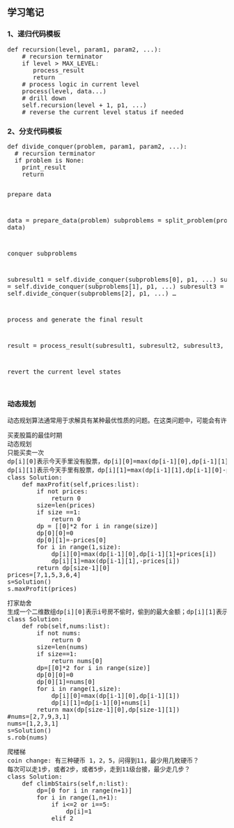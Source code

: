 <h2>学习笔记</h2>
<h3>1、递归代码模板</h3>
<pre>
def recursion(level, param1, param2, ...): 
    # recursion terminator 
    if level > MAX_LEVEL: 
	   process_result 
	   return 
    # process logic in current level 
    process(level, data...) 
    # drill down 
    self.recursion(level + 1, p1, ...) 
    # reverse the current level status if needed
</pre>
<h3>2、分支代码模板</h3>
<pre>
def divide_conquer(problem, param1, param2, ...): 
  # recursion terminator 
  if problem is None: 
	print_result 
	return

prepare data

data = prepare_data(problem)
subproblems = split_problem(problem, data)

conquer subproblems

subresult1 = self.divide_conquer(subproblems[0], p1, ...)
subresult2 = self.divide_conquer(subproblems[1], p1, ...)
subresult3 = self.divide_conquer(subproblems[2], p1, ...)
…

process and generate the final result

result = process_result(subresult1, subresult2, subresult3, …)

revert the current level states

</pre>
<h3>动态规划</h3>
<pre>
动态规划算法通常用于求解具有某种最优性质的问题。在这类问题中，可能会有许多可行解。每一个解都对应于一个值，我们希望找到具有最优值的解。动态规划算法与分治法类似，其基本思想也是将待求解问题分解成若干个子问题，先求解子问题，然后从这些子问题的解得到原问题的解。与分治法不同的是，适合于用动态规划求解的问题，经分解得到子问题往往不是互相独立的。若用分治法来解这类问题，则分解得到的子问题数目太多，有些子问题被重复计算了很多次。如果我们能够保存已解决的子问题的答案，而在需要时再找出已求得的答案，这样就可以避免大量的重复计算，节省时间。我们可以用一个表来记录所有已解的子问题的答案。不管该子问题以后是否被用到，只要它被计算过，就将其结果填入表中。这就是动态规划法的基本思路。具体的动态规划算法多种多样，但它们具有相同的填表格式.
</pre>
<pre>
买麦股篇的最佳时期
动态规划
只能买卖一次
dp[i][0]表示今天手里没有股票，dp[i][0]=max(dp[i-1][0],dp[i-1][1]+prices[i])
dp[i][1]表示今天手里有股票，dp[i][1]=max(dp[i-1][1],dp[i-1][0]-prices[i])
class Solution:
    def maxProfit(self,prices:list):
        if not prices:
            return 0
        size=len(prices)
        if size ==1:
            return 0
        dp = [[0]*2 for i in range(size)]
        dp[0][0]=0
        dp[0][1]=-prices[0]
        for i in range(1,size):
            dp[i][0]=max(dp[i-1][0],dp[i-1][1]+prices[i])
            dp[i][1]=max(dp[i-1][1],-prices[i])
        return dp[size-1][0]
prices=[7,1,5,3,6,4]
s=Solution()
s.maxProfit(prices)
</pre>
<pre>
打家劫舍
生成一个二维数组dp[i][0]表示i号房不偷时，偷到的最大金额；dp[i][1]表示i号房偷，偷到的最大金额
class Solution:
    def rob(self,nums:list):
        if not nums:
            return 0
        size=len(nums)
        if size==1:
            return nums[0]
        dp=[[0]*2 for i in range(size)]
        dp[0][0]=0
        dp[0][1]=nums[0]
        for i in range(1,size):
            dp[i][0]=max(dp[i-1][0],dp[i-1][1])
            dp[i][1]=dp[i-1][0]+nums[i]
        return max(dp[size-1][0],dp[size-1][1])
#nums=[2,7,9,3,1]
nums=[1,2,3,1]
s=Solution()
s.rob(nums)
</pre>
<pre>
爬楼梯
coin change: 有三种硬币 1，2，5，问得到11，最少用几枚硬币？
每次可以走1步，或者2步，或者5步，走到11级台接，最少走几步？
class Solution:
    def climbStairs(self,n:list):
        dp=[0 for i in range(n+1)]
        for i in range(1,n+1):
            if i<=2 or i==5:
                dp[i]=1
            elif 2<i<5:
                dp[i]=min(dp[i-1],dp[i-2])+1
            else:
                dp[i]=min(dp[i-1],dp[i-2],dp[i-5])+1
        return dp[n]
s=Solution()
s.climbStairs(11)

</pre>
